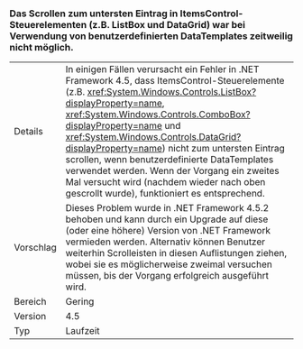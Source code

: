 ### <a name="intermittently-unable-to-scroll-to-bottom-item-in-itemscontrols-like-listbox-and-datagrid-when-using-custom-datatemplates"></a>Das Scrollen zum untersten Eintrag in ItemsControl-Steuerelementen (z.B. ListBox und DataGrid) war bei Verwendung von benutzerdefinierten DataTemplates zeitweilig nicht möglich.

|   |   |
|---|---|
|Details|In einigen Fällen verursacht ein Fehler in .NET Framework 4.5, dass ItemsControl-Steuerelemente (z.B. <xref:System.Windows.Controls.ListBox?displayProperty=name>, <xref:System.Windows.Controls.ComboBox?displayProperty=name> und <xref:System.Windows.Controls.DataGrid?displayProperty=name>) nicht zum untersten Eintrag scrollen, wenn benutzerdefinierte DataTemplates verwendet werden. Wenn der Vorgang ein zweites Mal versucht wird (nachdem wieder nach oben gescrollt wurde), funktioniert es entsprechend.|
|Vorschlag|Dieses Problem wurde in .NET Framework 4.5.2 behoben und kann durch ein Upgrade auf diese (oder eine höhere) Version von .NET Framework vermieden werden. Alternativ können Benutzer weiterhin Scrolleisten in diesen Auflistungen ziehen, wobei sie es möglicherweise zweimal versuchen müssen, bis der Vorgang erfolgreich ausgeführt wird.|
|Bereich|Gering|
|Version|4.5|
|Typ|Laufzeit|


